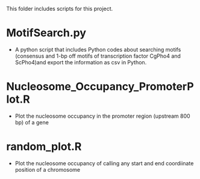 This folder includes scripts for this project.
# MotifSearch.py
 - A python script that includes Python codes about searching motifs (consensus and 1-bp off motifs of transcription factor CgPho4 and ScPho4)and export the information as csv in Python.
 
# Nucleosome_Occupancy_PromoterPlot.R
- Plot the nucleosome occupancy in the promoter region (upstream 800 bp) of a gene

# random_plot.R
- Plot the nucleosome occupancy of calling any start and end coordiinate position of a chromosome
